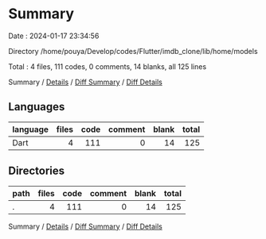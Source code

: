# Summary

Date : 2024-01-17 23:34:56

Directory /home/pouya/Develop/codes/Flutter/imdb_clone/lib/home/models

Total : 4 files,  111 codes, 0 comments, 14 blanks, all 125 lines

Summary / [Details](details.md) / [Diff Summary](diff.md) / [Diff Details](diff-details.md)

## Languages
| language | files | code | comment | blank | total |
| :--- | ---: | ---: | ---: | ---: | ---: |
| Dart | 4 | 111 | 0 | 14 | 125 |

## Directories
| path | files | code | comment | blank | total |
| :--- | ---: | ---: | ---: | ---: | ---: |
| . | 4 | 111 | 0 | 14 | 125 |

Summary / [Details](details.md) / [Diff Summary](diff.md) / [Diff Details](diff-details.md)
